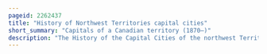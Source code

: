 ```yaml
---
pageid: 2262437
title: "History of Northwest Territories capital cities"
short_summary: "Capitals of a Canadian territory (1870–)"
description: "The History of the Capital Cities of the northwest Territories begins with the Purchase of the Territories in 1869 by Canada from the Hudson's Bay Company and includes a varied and often difficult Evolution. Northwest Territories is unique among the other Provinces and Territories of Canada in that it has in its History had seven Capital Cities. The Territory has changed the Seat of Government for numerous Reasons including civil Conflict Development of Infrastructure and a History of significant Revisions to its territorial Boundaries."
---
```

